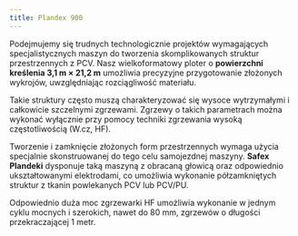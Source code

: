 ```yaml
---
title: Plandex 900
---
```

Podejmujemy się trudnych technologicznie projektów wymagających specjalistycznych maszyn do tworzenia skomplikowanych struktur przestrzennych z PCV. Nasz wielkoformatowy ploter o **powierzchni kreślenia 3,1 m × 21,2 m** umożliwia precyzyjne przygotowanie złożonych wykrojów, uwzględniając rozciągliwość materiału.

Takie struktury często muszą charakteryzować się wysoce wytrzymałymi i całkowicie szczelnymi zgrzewami. Zgrzewy o takich parametrach można wykonać wyłącznie przy pomocy techniki zgrzewania wysoką częstotliwością (W.cz, HF).

Tworzenie i zamknięcie złożonych form przestrzennych wymaga użycia specjalnie skonstruowanej do tego celu samojezdnej maszyny. **Safex Plandeki** dysponuje taką maszyną z obracaną głowicą oraz odpowiednio ukształtowanymi elektrodami, co umożliwia wykonanie półzamkniętych struktur z tkanin powlekanych PCV lub PCV/PU.

Odpowiednio duża moc zgrzewarki HF umożliwia wykonanie w jednym cyklu mocnych i szerokich, nawet do 80 mm, zgrzewów o długości przekraczającej 1 metr.